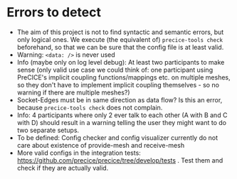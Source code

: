 # Errors to detect

- The aim of this project is not to find syntactic and semantic errors, but only logical ones.
We execute (the equivalent of) `precice-tools check` beforehand, so that we can be sure that the config file is at least
valid.
- Warning: `<data: />` is never used
- Info (maybe only on log level debug): At least two participants to make sense (only valid use case we could think of: one participant using PreCICE's implicit coupling functions/mappings etc. on multiple meshes, so they don't have to implement implicit coupling themselves - so no warning if there are multiple meshes?)
- Socket-Edges must be in same direction as data flow? Is this an error, because `precice-tools check` does not complain.
- Info: 4 participants where only 2 ever talk to each other (A with B and C with D) should result in a warning telling the user they might want to do two separate setups.
- To be defined: Config checker and config visualizer currently do not care about existence of provide-mesh and receive-mesh
- More valid configs in the integration tests: https://github.com/precice/precice/tree/develop/tests . Test them and check if they are actually valid.
